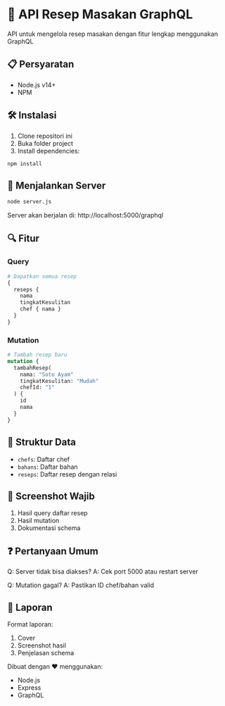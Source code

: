 # 🍲 API Resep Masakan GraphQL

API untuk mengelola resep masakan dengan fitur lengkap menggunakan GraphQL

## 📋 Persyaratan
- Node.js v14+
- NPM

## 🛠 Instalasi
1. Clone repositori ini
2. Buka folder project
3. Install dependencies:
```bash
npm install
```

## 🚀 Menjalankan Server
```bash
node server.js
```
Server akan berjalan di: http://localhost:5000/graphql

## 🔍 Fitur
### Query
```graphql
# Dapatkan semua resep
{
  reseps {
    nama
    tingkatKesulitan
    chef { nama }
  }
}
```

### Mutation
```graphql
# Tambah resep baru
mutation {
  tambahResep(
    nama: "Soto Ayam"
    tingkatKesulitan: "Mudah"
    chefId: "1"
  ) {
    id
    nama
  }
}
```

## 📂 Struktur Data
- `chefs`: Daftar chef
- `bahans`: Daftar bahan
- `reseps`: Daftar resep dengan relasi

## 📸 Screenshot Wajib
1. Hasil query daftar resep
2. Hasil mutation
3. Dokumentasi schema

## ❓ Pertanyaan Umum
Q: Server tidak bisa diakses?
A: Cek port 5000 atau restart server

Q: Mutation gagal?
A: Pastikan ID chef/bahan valid

## 📝 Laporan
Format laporan:
1. Cover
2. Screenshot hasil
3. Penjelasan schema

Dibuat dengan ❤️ menggunakan:
- Node.js
- Express
- GraphQL
